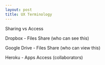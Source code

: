 ```yaml
---
layout: post
title: UX Terminology
---
```


Sharing vs Access

Dropbox - Files
Share (who can see this)

Google Drive - Files
Share (who can view this)

Heroku - Apps
Access (collaborators)